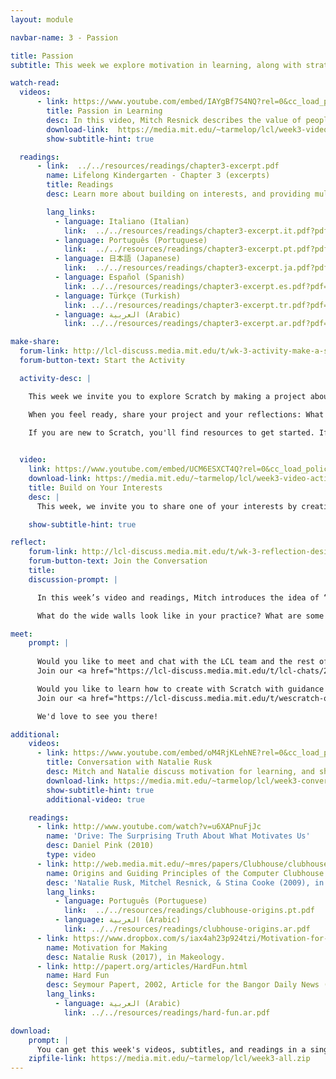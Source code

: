 ```yaml
---
layout: module

navbar-name: 3 - Passion

title: Passion
subtitle: This week we explore motivation in learning, along with strategies to engage people in meaningful experiences. We introduce the ideas of Hard Fun and Wide Walls, and you'll start exploring Scratch by making projects connected to your interests.

watch-read:
  videos:
      - link: https://www.youtube.com/embed/IAYgBf7S4NQ?rel=0&cc_load_policy=1
        title: Passion in Learning
        desc: In this video, Mitch Resnick describes the value of people following their interests, and suggests strategies to engage people working on things that they really care about.
        download-link:  https://media.mit.edu/~tarmelop/lcl/week3-video-passion.zip
        show-subtitle-hint: true

  readings:
      - link:  ../../resources/readings/chapter3-excerpt.pdf
        name: Lifelong Kindergarten - Chapter 3 (excerpts)
        title: Readings
        desc: Learn more about building on interests, and providing multiple pathways into meaningful learning experiences.

        lang_links:
          - language: Italiano (Italian)
            link:  ../../resources/readings/chapter3-excerpt.it.pdf?pdf=ch3-it
          - language: Português (Portuguese)
            link:  ../../resources/readings/chapter3-excerpt.pt.pdf?pdf=ch3-pt
          - language: 日本語 (Japanese)
            link:  ../../resources/readings/chapter3-excerpt.ja.pdf?pdf=ch3-ja
          - language: Español (Spanish)
            link: ../../resources/readings/chapter3-excerpt.es.pdf?pdf=ch3-es
          - language: Türkçe (Turkish)
            link: ../../resources/readings/chapter3-excerpt.tr.pdf?pdf=ch3-tr
          - language: العربية (Arabic)
            link: ../../resources/readings/chapter3-excerpt.ar.pdf?pdf=ch3-ar

make-share:
  forum-link: http://lcl-discuss.media.mit.edu/t/wk-3-activity-make-a-scratch-project/1557
  forum-button-text: Start the Activity

  activity-desc: |

    This week we invite you to explore Scratch by making a project about something or someone you care about. For example, it can be an animation about one of your favorite hobbies, books, or places, a video game featuring your pet, or a greeting card for someone you love!

    When you feel ready, share your project and your reflections: What motivated you in creating your project? Can you describe a moment of joy or frustration? What helped you persist in face of challenges?

    If you are new to Scratch, you'll find resources to get started. If you get stuck, ask a question in the forum or in our Slack channel.
 

  video:
    link: https://www.youtube.com/embed/UCM6ESXCT4Q?rel=0&cc_load_policy=1
    download-link: https://media.mit.edu/~tarmelop/lcl/week3-video-activity.zip
    title: Build on Your Interests
    desc: |
      This week, we invite you to share one of your interests by creating a Scratch project about it. In this video, Lily and Shruti will show you examples and explain a little bit more.

    show-subtitle-hint: true

reflect:
    forum-link: http://lcl-discuss.media.mit.edu/t/wk-3-reflection-designing-for-wide-walls/1558
    forum-button-text: Join the Conversation
    title:
    discussion-prompt: |

      In this week’s video and readings, Mitch introduces the idea of “wide walls”: designing learning experiences where people can create a variety of different projects in a variety of ways, based on their interests and styles.

      What do the wide walls look like in your practice? What are some of the design choices or facilitation strategies that you already use, or you plan to use to widen the walls?

meet:
    prompt: |
      
      Would you like to meet and chat with the LCL team and the rest of the community?<br/>
      Join our <a href="https://lcl-discuss.media.mit.edu/t/lcl-chats/2194">LCL Chat Video Call</a>, on Monday 10.00-11.00 AM or 4.00-5.00 PM (Boston time)

      Would you like to learn how to create with Scratch with guidance and peer support?<br/>
      Join our <a href="https://lcl-discuss.media.mit.edu/t/wescratch-online-workshops/2195">WeScratch Online Workshop</a>, on Wednesday 10.00-11.30 AM or Saturday 1.00-2.30 PM (Boston time)

      We'd love to see you there!

additional:
    videos:
      - link: https://www.youtube.com/embed/oM4RjKLehNE?rel=0&cc_load_policy=1
        title: Conversation with Natalie Rusk
        desc: Mitch and Natalie discuss motivation for learning, and share examples and strategies for helping young people build on their interests.
        download-link: https://media.mit.edu/~tarmelop/lcl/week3-conversation-natalie.zip
        show-subtitle-hint: true
        additional-video: true

    readings:
      - link: http://www.youtube.com/watch?v=u6XAPnuFjJc
        name: 'Drive: The Surprising Truth About What Motivates Us'
        desc: Daniel Pink (2010)
        type: video
      - link: http://web.media.mit.edu/~mres/papers/Clubhouse/clubhouse-origins.pdf
        name: Origins and Guiding Principles of the Computer Clubhouse
        desc: 'Natalie Rusk, Mitchel Resnick, & Stina Cooke (2009), in The Computer Clubhouse: Constructionism and Creativity in Youth Communities'
        lang_links:
          - language: Português (Portuguese)
            link:  ../../resources/readings/clubhouse-origins.pt.pdf
          - language: العربية (Arabic)
            link: ../../resources/readings/clubhouse-origins.ar.pdf
      - link: https://www.dropbox.com/s/iax4ah23p924tzi/Motivation-for-Making.pdf
        name: Motivation for Making
        desc: Natalie Rusk (2017), in Makeology.
      - link: http://papert.org/articles/HardFun.html
        name: Hard Fun
        desc: Seymour Papert, 2002, Article for the Bangor Daily News (Bangor, Maine)
        lang_links:
          - language: العربية (Arabic)
            link: ../../resources/readings/hard-fun.ar.pdf

download:
    prompt: |
      You can get this week's videos, subtitles, and readings in a single zip file for offline use.
    zipfile-link: https://media.mit.edu/~tarmelop/lcl/week3-all.zip
---
```

